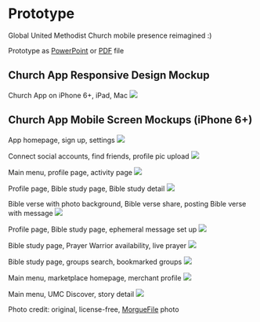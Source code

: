 # Prototype

Global United Methodist Church mobile presence reimagined :)

Prototype as [PowerPoint](https://drive.google.com/open?id=0B02bpu7HZwJRQ2JyXzlVZ1doWkU) or [PDF](https://drive.google.com/open?id=0B02bpu7HZwJRcV9RV19MdUEtTmc) file

## Church App Responsive Design Mockup

Church App on iPhone 6+, iPad, Mac
![](images/iphone-6-plus-ipad-imac.jpg)

## Church App Mobile Screen Mockups (iPhone 6+)

App homepage, sign up, settings
![](images/iphone-6-plus-screens-1.jpg)

Connect social accounts, find friends, profile pic upload
![](images/iphone-6-plus-screens-2.jpg)

Main menu, profile page, activity page
![](images/iphone-6-plus-screens-3.jpg)

Profile page, Bible study page, Bible study detail
![](images/iphone-6-plus-screens-4.jpg)

Bible verse with photo background, Bible verse share, posting Bible verse with message
![](images/iphone-6-plus-screens-5.jpg)

Profile page, Bible study page, ephemeral message set up
![](images/iphone-6-plus-screens-6.jpg)

Bible study page, Prayer Warrior availability, live prayer
![](images/iphone-6-plus-screens-7.jpg)

Bible study page, groups search, bookmarked groups
![](images/iphone-6-plus-screens-8.jpg)

Main menu, marketplace homepage, merchant profile
![](images/iphone-6-plus-screens-9.jpg)

Main menu, UMC Discover, story detail
![](images/iphone-6-plus-screens-10.jpg)

Photo credit: original, license-free, [MorgueFile](http://www.morguefile.com/archive/display/924868) photo
